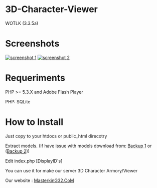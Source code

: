 
3D-Character-Viewer
========

WOTLK (3.3.5a)

Screenshots
========
[![screenshot 1](https://raw.githubusercontent.com/masterking32/3D-Character-Viewer/master/Screenshots/1.jpg)](https://raw.githubusercontent.com/masterking32/3D-Character-Viewer/master/Screenshots/1.jpg)
[![screenshot 2](https://raw.githubusercontent.com/masterking32/3D-Character-Viewer/master/Screenshots/2.jpg)](https://raw.githubusercontent.com/masterking32/3D-Character-Viewer/master/Screenshots/2.jpg)


Requeriments
========
PHP >= 5.3.X and Adobe Flash Player

PHP: SQLite

How to Install
========

Just copy to your htdocs or public_html direcotry

Extract models. (If have issue with models download from: [Backup 1](https://archive.org/download/wow-models/wow-models.rar) or ([Backup 2](https://github.com/downloads/Seejayz/WorldofwarcraftArmory/models.rar)))

Edit index.php [DisplayID's]

You can use it for make our server 3D Character Armory/Viewer

Our website : [MasterkinG32.CoM](https://masterking32.com)

